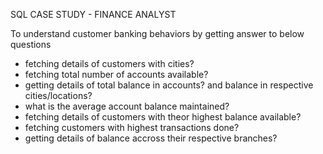 SQL CASE STUDY - FINANCE ANALYST 

To understand customer banking behaviors by getting answer to below questions 

- fetching details of customers with cities?
- fetching total number of accounts available?
- getting details of total balance in accounts? and balance in respective cities/locations?
- what is the average account balance maintained?
- fetching details of customers with theor highest balance available?
- fetching customers with highest transactions done?
- getting details of balance accross their respective branches?
